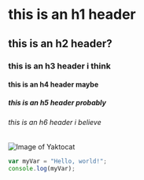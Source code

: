 # this is an h1 header #
## this is an h2 header? ##
### this is an h3 header i think ###
#### this is an h4 header maybe ####
##### this is an h5 header probably #####
###### this is an h6 header i believe ######

![Image of Yaktocat](https://octodex.github.com/images/yaktocat.png)

``` javascript
var myVar = "Hello, world!";
console.log(myVar);
```
